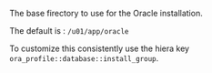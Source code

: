 The base firectory to use for the Oracle installation.

The default is : `/u01/app/oracle`

To customize this consistently use the hiera key `ora_profile::database::install_group`.

